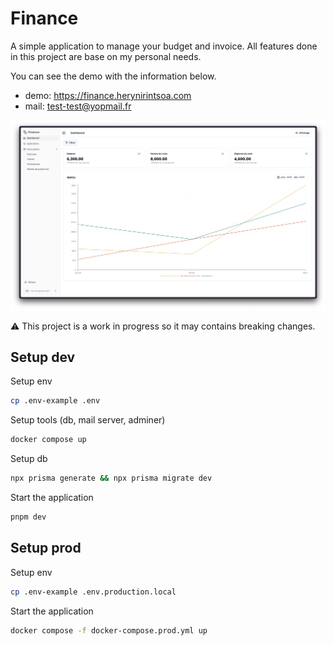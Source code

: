 # Finance

A simple application to manage your budget and invoice. All features done in this project are base on my personal needs.

You can see the demo with the information below.

- demo: <https://finance.herynirintsoa.com>
- mail: <test-test@yopmail.fr>

![Finance demo](https://github.com/heryTz/finance/blob/main/demo.png?v=2)

⚠️ This project is a work in progress so it may contains breaking changes.

## Setup dev

Setup env

```bash
cp .env-example .env
```

Setup tools (db, mail server, adminer)

```bash
docker compose up
```

Setup db

```bash
npx prisma generate && npx prisma migrate dev
```

Start the application

```bash
pnpm dev
```

## Setup prod

Setup env

```bash
cp .env-example .env.production.local
```

Start the application

```bash
docker compose -f docker-compose.prod.yml up
```
